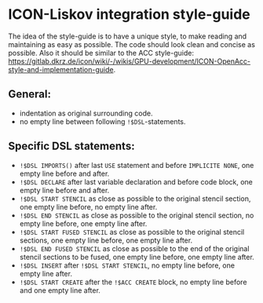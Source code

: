 # ICON-Liskov integration style-guide

The idea of the style-guide is to have a unique style, to make reading and maintaining as easy as possible.
The code should look clean and concise as possible. Also it should be similar to the ACC style-guide: https://gitlab.dkrz.de/icon/wiki/-/wikis/GPU-development/ICON-OpenAcc-style-and-implementation-guide.

## General:

- indentation as original surrounding code.
- no empty line between following `!$DSL`-statements.

## Specific DSL statements:

- `!$DSL IMPORTS()` after last `USE` statement and before `IMPLICITE NONE`, one empty line before and after.
- `!$DSL DECLARE` after last variable declaration and before code block, one empty line before and after.
- `!$DSL START STENCIL` as close as possible to the original stencil section, one empty line before, no empty line after.
- `!$DSL END STENCIL` as close as possible to the original stencil section, no empty line before, one empty line after.
- `!$DSL START FUSED STENCIL` as close as possible to the original stencil sections, one empty line before, one empty line after.
- `!$DSL END FUSED STENCIL` as close as possible to the end of the original stencil sections to be fused, one empty line before, one empty line after.
- `!$DSL INSERT` after `!$DSL START STENCIL`, no empty line before, one empty line after.
- `!$DSL START CREATE` after the `!$ACC CREATE` block, no empty line before and one empty line after.

